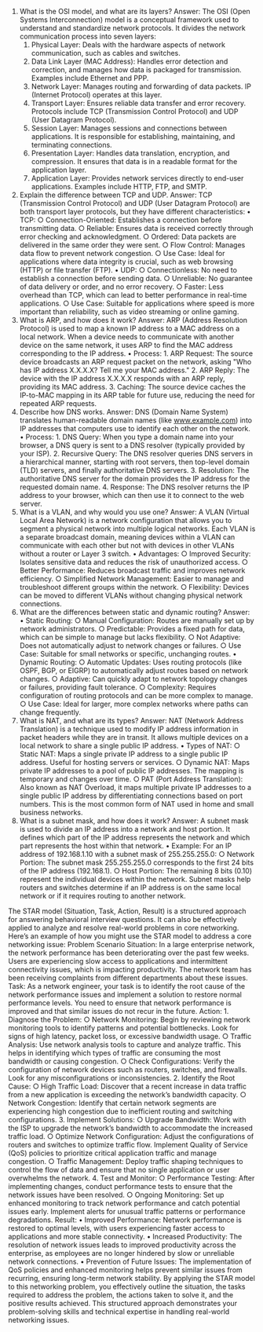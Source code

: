 1. What is the OSI model, and what are its layers?
Answer: The OSI (Open Systems Interconnection) model is a conceptual framework used to understand and standardize network protocols. It divides the network communication process into seven layers:
	1. Physical Layer: Deals with the hardware aspects of network communication, such as cables and switches.
	2. Data Link Layer (MAC Address): Handles error detection and correction, and manages how data is packaged for transmission. Examples include Ethernet and PPP.
	3. Network Layer: Manages routing and forwarding of data packets. IP (Internet Protocol) operates at this layer.
	4. Transport Layer: Ensures reliable data transfer and error recovery. Protocols include TCP (Transmission Control Protocol) and UDP (User Datagram Protocol).
	5. Session Layer: Manages sessions and connections between applications. It is responsible for establishing, maintaining, and terminating connections.
	6. Presentation Layer: Handles data translation, encryption, and compression. It ensures that data is in a readable format for the application layer.
	7. Application Layer: Provides network services directly to end-user applications. Examples include HTTP, FTP, and SMTP.
2. Explain the difference between TCP and UDP.
Answer: TCP (Transmission Control Protocol) and UDP (User Datagram Protocol) are both transport layer protocols, but they have different characteristics:
	• TCP:
		○ Connection-Oriented: Establishes a connection before transmitting data.
		○ Reliable: Ensures data is received correctly through error checking and acknowledgment.
		○ Ordered: Data packets are delivered in the same order they were sent.
		○ Flow Control: Manages data flow to prevent network congestion.
		○ Use Case: Ideal for applications where data integrity is crucial, such as web browsing (HTTP) or file transfer (FTP).
	• UDP:
		○ Connectionless: No need to establish a connection before sending data.
		○ Unreliable: No guarantee of data delivery or order, and no error recovery.
		○ Faster: Less overhead than TCP, which can lead to better performance in real-time applications.
		○ Use Case: Suitable for applications where speed is more important than reliability, such as video streaming or online gaming.
3. What is ARP, and how does it work?
Answer: ARP (Address Resolution Protocol) is used to map a known IP address to a MAC address on a local network. When a device needs to communicate with another device on the same network, it uses ARP to find the MAC address corresponding to the IP address.
	• Process:
		1. ARP Request: The source device broadcasts an ARP request packet on the network, asking "Who has IP address X.X.X.X? Tell me your MAC address."
		2. ARP Reply: The device with the IP address X.X.X.X responds with an ARP reply, providing its MAC address.
		3. Caching: The source device caches the IP-to-MAC mapping in its ARP table for future use, reducing the need for repeated ARP requests.
4. Describe how DNS works.
Answer: DNS (Domain Name System) translates human-readable domain names (like www.example.com) into IP addresses that computers use to identify each other on the network.
	• Process:
		1. DNS Query: When you type a domain name into your browser, a DNS query is sent to a DNS resolver (typically provided by your ISP).
		2. Recursive Query: The DNS resolver queries DNS servers in a hierarchical manner, starting with root servers, then top-level domain (TLD) servers, and finally authoritative DNS servers.
		3. Resolution: The authoritative DNS server for the domain provides the IP address for the requested domain name.
		4. Response: The DNS resolver returns the IP address to your browser, which can then use it to connect to the web server.
5. What is a VLAN, and why would you use one?
Answer: A VLAN (Virtual Local Area Network) is a network configuration that allows you to segment a physical network into multiple logical networks. Each VLAN is a separate broadcast domain, meaning devices within a VLAN can communicate with each other but not with devices in other VLANs without a router or Layer 3 switch.
	• Advantages:
		○ Improved Security: Isolates sensitive data and reduces the risk of unauthorized access.
		○ Better Performance: Reduces broadcast traffic and improves network efficiency.
		○ Simplified Network Management: Easier to manage and troubleshoot different groups within the network.
		○ Flexibility: Devices can be moved to different VLANs without changing physical network connections.
6. What are the differences between static and dynamic routing?
Answer:
	• Static Routing:
		○ Manual Configuration: Routes are manually set up by network administrators.
		○ Predictable: Provides a fixed path for data, which can be simple to manage but lacks flexibility.
		○ Not Adaptive: Does not automatically adjust to network changes or failures.
		○ Use Case: Suitable for small networks or specific, unchanging routes.
	• Dynamic Routing:
		○ Automatic Updates: Uses routing protocols (like OSPF, BGP, or EIGRP) to automatically adjust routes based on network changes.
		○ Adaptive: Can quickly adapt to network topology changes or failures, providing fault tolerance.
		○ Complexity: Requires configuration of routing protocols and can be more complex to manage.
		○ Use Case: Ideal for larger, more complex networks where paths can change frequently.
7. What is NAT, and what are its types?
Answer: NAT (Network Address Translation) is a technique used to modify IP address information in packet headers while they are in transit. It allows multiple devices on a local network to share a single public IP address.
	• Types of NAT:
		○ Static NAT: Maps a single private IP address to a single public IP address. Useful for hosting servers or services.
		○ Dynamic NAT: Maps private IP addresses to a pool of public IP addresses. The mapping is temporary and changes over time.
		○ PAT (Port Address Translation): Also known as NAT Overload, it maps multiple private IP addresses to a single public IP address by differentiating connections based on port numbers. This is the most common form of NAT used in home and small business networks.
8. What is a subnet mask, and how does it work?
Answer: A subnet mask is used to divide an IP address into a network and host portion. It defines which part of the IP address represents the network and which part represents the host within that network.
	• Example: For an IP address of 192.168.1.10 with a subnet mask of 255.255.255.0:
		○ Network Portion: The subnet mask 255.255.255.0 corresponds to the first 24 bits of the IP address (192.168.1).
		○ Host Portion: The remaining 8 bits (0.10) represent the individual devices within the network.
Subnet masks help routers and switches determine if an IP address is on the same local network or if it requires routing to another network.

The STAR model (Situation, Task, Action, Result) is a structured approach for answering behavioral interview questions. It can also be effectively applied to analyze and resolve real-world problems in core networking. Here’s an example of how you might use the STAR model to address a core networking issue:
Problem Scenario
Situation: In a large enterprise network, the network performance has been deteriorating over the past few weeks. Users are experiencing slow access to applications and intermittent connectivity issues, which is impacting productivity. The network team has been receiving complaints from different departments about these issues.
Task: As a network engineer, your task is to identify the root cause of the network performance issues and implement a solution to restore normal performance levels. You need to ensure that network performance is improved and that similar issues do not recur in the future.
Action:
	1. Diagnose the Problem:
		○ Network Monitoring: Begin by reviewing network monitoring tools to identify patterns and potential bottlenecks. Look for signs of high latency, packet loss, or excessive bandwidth usage.
		○ Traffic Analysis: Use network analysis tools to capture and analyze traffic. This helps in identifying which types of traffic are consuming the most bandwidth or causing congestion.
		○ Check Configurations: Verify the configuration of network devices such as routers, switches, and firewalls. Look for any misconfigurations or inconsistencies.
	2. Identify the Root Cause:
		○ High Traffic Load: Discover that a recent increase in data traffic from a new application is exceeding the network’s bandwidth capacity.
		○ Network Congestion: Identify that certain network segments are experiencing high congestion due to inefficient routing and switching configurations.
	3. Implement Solutions:
		○ Upgrade Bandwidth: Work with the ISP to upgrade the network’s bandwidth to accommodate the increased traffic load.
		○ Optimize Network Configuration: Adjust the configurations of routers and switches to optimize traffic flow. Implement Quality of Service (QoS) policies to prioritize critical application traffic and manage congestion.
		○ Traffic Management: Deploy traffic shaping techniques to control the flow of data and ensure that no single application or user overwhelms the network.
	4. Test and Monitor:
		○ Performance Testing: After implementing changes, conduct performance tests to ensure that the network issues have been resolved.
		○ Ongoing Monitoring: Set up enhanced monitoring to track network performance and catch potential issues early. Implement alerts for unusual traffic patterns or performance degradations.
Result:
	• Improved Performance: Network performance is restored to optimal levels, with users experiencing faster access to applications and more stable connectivity.
	• Increased Productivity: The resolution of network issues leads to improved productivity across the enterprise, as employees are no longer hindered by slow or unreliable network connections.
	• Prevention of Future Issues: The implementation of QoS policies and enhanced monitoring helps prevent similar issues from recurring, ensuring long-term network stability.
By applying the STAR model to this networking problem, you effectively outline the situation, the tasks required to address the problem, the actions taken to solve it, and the positive results achieved. This structured approach demonstrates your problem-solving skills and technical expertise in handling real-world networking issues.
